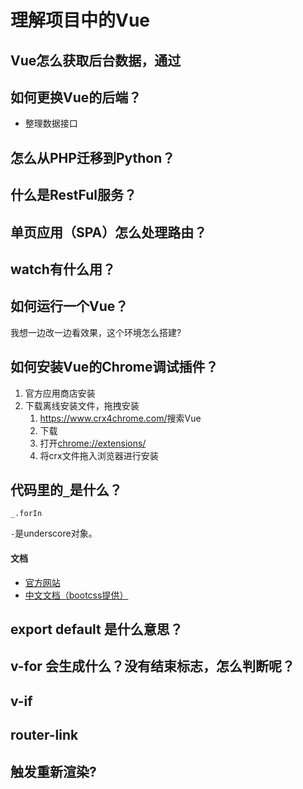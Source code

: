 # 理解项目中的Vue

## Vue怎么获取后台数据，通过

## 如何更换Vue的后端？

- 整理数据接口

## 怎么从PHP迁移到Python？

## 什么是RestFul服务？

## 单页应用（SPA）怎么处理路由？


## watch有什么用？

## 如何运行一个Vue？

我想一边改一边看效果，这个环境怎么搭建?

## 如何安装Vue的Chrome调试插件？

1. 官方应用商店安装
2. 下载离线安装文件，拖拽安装
	1. <https://www.crx4chrome.com/>搜索Vue
	2. 下载
	3. 打开[chrome://extensions/](chrome://extensions/)
	4. 将crx文件拖入浏览器进行安装


## 代码里的`_`是什么？

`_.forIn`

`-`是underscore对象。

#### 文档

- [官方网站](http://underscorejs.org/)
- [中文文档（bootcss提供）](http://www.bootcss.com/p/underscore/)

## export default 是什么意思？

## v-for 会生成什么？没有结束标志，怎么判断呢？

## v-if

## router-link

## <template></template>

## 触发重新渲染?



